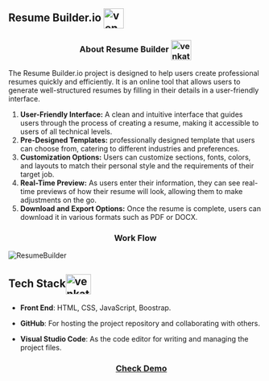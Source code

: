 <h2 align="left">Resume Builder.io <img align="center" src="https://cdn-icons-png.flaticon.com/512/8101/8101319.png" alt="venkatreddy" height="40" width="40" /></h2>

<h3 align="center">About Resume Builder <img align="center" src="https://cdn-icons-png.flaticon.com/512/10261/10261083.png" alt="venkatreddy" height="40" width="40" /></h3>

<p>The Resume Builder.io project is designed to help users create professional resumes quickly and efficiently. It is an online tool that allows users to generate well-structured resumes by filling in their details in a user-friendly interface.</p>

1. **User-Friendly Interface:** A clean and intuitive interface that guides users through the process of creating a resume, making it accessible to users of all technical levels.
2. **Pre-Designed Templates:** professionally designed template that users can choose from, catering to different industries and preferences.
3. **Customization Options:** Users can customize sections, fonts, colors, and layouts to match their personal style and the requirements of their target job.
4. **Real-Time Preview:** As users enter their information, they can see real-time previews of how their resume will look, allowing them to make adjustments on the go.
5. **Download and Export Options:** Once the resume is complete, users can download it in various formats such as PDF or DOCX.

<h3 align="center">Work Flow</h3>

![ResumeBuilder](https://github.com/user-attachments/assets/09378927-0bb4-4aa2-9c2c-851eac42f5a5)

<h2 align="left">Tech Stack<img align="center" src="https://www.svgrepo.com/show/408381/stack-apps-layers.svg" alt="venkatreddy" height="40" width="50" /></h2>

- **Front End**: HTML, CSS, JavaScript, Boostrap.
- **GitHub**: For hosting the project repository and collaborating with others.
- **Visual Studio Code**: As the code editor for writing and managing the project files.

  <h3 align="center"><a href="https://resumebuilderio.free.nf/">Check Demo</a></h3>
